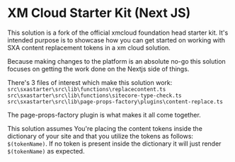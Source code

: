 # XM Cloud Starter Kit (Next JS)

This solution is a fork of the official xmcloud foundation head starter kit. It's intended purpose is to showcase how you can get started on working with SXA content replacement tokens in a xm cloud solution.

Because making changes to the platform is an absolute no-go this solution focuses on getting the work done on the Nextjs side of things.

There's 3 files of interest which make this solution work:
`src\sxastarter\src\lib\functions\replacecontent.ts`
`src\sxastarter\src\lib\functions\sitecore-type-check.ts`
`src\sxastarter\src\lib\page-props-factory\plugins\content-replace.ts`

The page-props-factory plugin is what makes it all come together.

This solution assumes You're placing the content tokens inside the dictionary of your site and that you utilize the tokens as follows: `$(tokenName)`.
If no token is present inside the dictionary it will just render `$(tokenName)` as expected.
